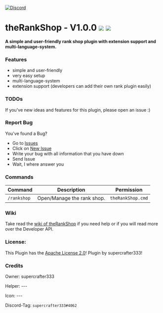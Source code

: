 [![Discord](https://img.shields.io/badge/chat-on%20discord-7289da.svg)](https://discord.gg/ca6cWPpERp)
# theRankShop - V1.0.0   [![](https://poggit.pmmp.io/shield.state/theRankShop)](https://poggit.pmmp.io/p/theRankShop) [![](https://poggit.pmmp.io/shield.dl.total/theRankShop)](https://poggit.pmmp.io/p/theRankShop)


**A simple and user-friendly rank shop plugin with extension support and multi-language-system.**

### Features
- simple and user-friendly
- very easy setup
- multi-language-system
- extension support (developers can add their own rank plugin easily)
    
### TODOs
If you've new ideas and features for this plugin, please open an issue :)

### Report Bug
You've found a Bug?
- Go to [Issues](https://github.com/supercrafter333/theRankShop/issues)
- Click on [New Issue](https://github.com/supercrafter333/theRankShop/issues/new/choose)
- Write your bug with all information that you have down
- Send Issue
- Wait, I where answer you

### Commands
|**Command**|**Description**|**Permission**|
|-----------|---------------|--------------|
|`/rankshop`|Open/Manage the rank shop.|`theRankShop.cmd`|

### Wiki
Take read the [wiki of theRankShop](https://github.com/supercrafter333/theRankShop/wiki) if you need help or if you will read more over the Developer API.

### License:
This Plugin has the [Apache License 2.0](/LICENSE)! Plugin by supercrafter333!

### Credits

Owner: supercrafter333

Helper: ---

Icon: ---

Discord-Tag: `supercrafter333#4062`
